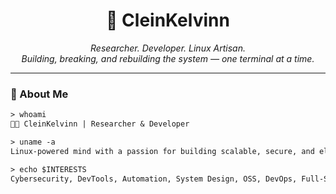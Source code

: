 <!-- GitHub Profile README for CleinKelvinn -->

<h1 align="center">🧬 CleinKelvinn</h1>
<p align="center">
  <i>Researcher. Developer. Linux Artisan.</i><br/>
  <i>Building, breaking, and rebuilding the system — one terminal at a time.</i>
</p>

---

### 🧠 About Me

```txt
> whoami
🧑‍💻 CleinKelvinn | Researcher & Developer

> uname -a
Linux-powered mind with a passion for building scalable, secure, and elegant systems.

> echo $INTERESTS
Cybersecurity, DevTools, Automation, System Design, OSS, DevOps, Full-Stack, Coding
```
